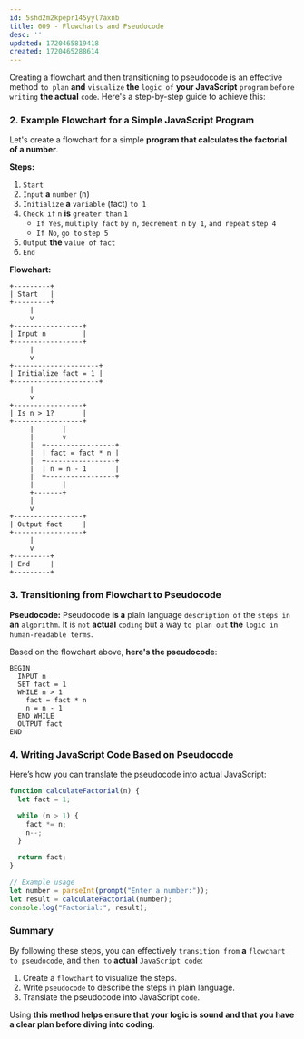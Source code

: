 ```yaml
---
id: 5shd2m2kpepr145yyl7axnb
title: 009 - Flowcharts and Pseudocode
desc: ''
updated: 1720465819418
created: 1720465288614
---
```


Creating a flowchart and then transitioning to pseudocode is an effective method `to plan` **and** `visualize` **the** `logic of` **your JavaScript** `program` `before writing` **the actual** `code`. Here's a step-by-step guide to achieve this:

### 2. Example Flowchart for a Simple JavaScript Program
Let's create a flowchart for a simple **program that calculates the factorial of a number**.

**Steps:**
1. `Start`
2. `Input` **a** `number` (n)
3. `Initialize` **a** `variable` (fact) `to 1`
4. `Check if` `n` **is** `greater than` `1`
    - `If Yes`, `multiply fact` `by n`, `decrement n` `by 1`, `and repeat` `step 4`
    - `If No`, `go to` `step 5`
5. `Output` **the** `value of` `fact`
6. `End`

**Flowchart:**

```plaintext
+---------+
| Start   |
+---------+
     |
     v
+-----------------+
| Input n         |
+-----------------+
     |
     v
+---------------------+
| Initialize fact = 1 |
+---------------------+
     |
     v
+-----------------+
| Is n > 1?       |
+-----------------+
     |       |
     |       v
     |  +-----------------+
     |  | fact = fact * n |
     |  +-----------------+
     |  | n = n - 1       |
     |  +-----------------+
     |       |
     +-------+
     |
     v
+-----------------+
| Output fact     |
+-----------------+
     |
     v
+---------+
| End     |
+---------+
```

### 3. Transitioning from Flowchart to Pseudocode

**Pseudocode:**
Pseudocode **is a** plain language `description of` the `steps in` **an** `algorithm`. It is `not` **actual** `coding` but a way `to plan out` **the** `logic in` `human-readable terms`.

Based on the flowchart above, **here's the pseudocode**:

```plaintext
BEGIN
  INPUT n
  SET fact = 1
  WHILE n > 1
    fact = fact * n
    n = n - 1
  END WHILE
  OUTPUT fact
END
```

### 4. Writing JavaScript Code Based on Pseudocode

Here’s how you can translate the pseudocode into actual JavaScript:

```javascript
function calculateFactorial(n) {
  let fact = 1;

  while (n > 1) {
    fact *= n;
    n--;
  }

  return fact;
}

// Example usage
let number = parseInt(prompt("Enter a number:"));
let result = calculateFactorial(number);
console.log("Factorial:", result);
```

### Summary
By following these steps, you can effectively `transition from` **a** `flowchart` `to pseudocode`, and `then to` **actual** `JavaScript code`:

1. Create a `flowchart` to visualize the steps.
2. Write `pseudocode` to describe the steps in plain language.
3. Translate the pseudocode into JavaScript `code`.

Using **this method helps ensure that your logic is sound and that you have a clear plan before diving into coding**.